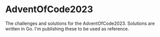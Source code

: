 # AdventOfCode2023
The challenges and solutions for the AdventOfCode2023. Solutions are written in Go. I'm publishing these to be used as reference. 
